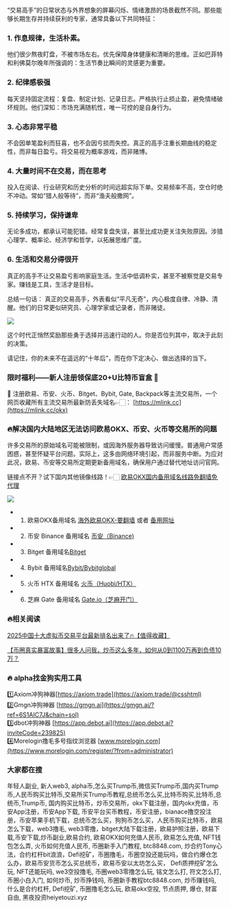 “交易高手”的日常状态与外界想象的屏幕闪烁、情绪激昂的场景截然不同。那些能够长期生存并持续获利的专家，通常具备以下共同特征：

### 1. 作息规律，生活朴素。
他们很少熬夜盯盘，不被市场左右。优先保障身体健康和清晰的思维。正如巴菲特和利佛莫尔晚年所强调的：生活节奏比瞬间的灵感更为重要。

### 2. 纪律感极强
每天坚持固定流程：复盘、制定计划、记录日志。严格执行止损止盈，避免情绪破坏规则。他们深知：市场充满随机性，唯一可控的是自身行为。

### 3. 心态非常平稳
不会因单笔盈利而狂喜，也不会因亏损而失控。真正的高手注重长期曲线的稳定性，而非每日盈亏。将交易视为概率游戏，而非赌博。

### 4. 大量时间不在交易，而在思考
投入在阅读、行业研究和历史分析的时间远超实际下单。交易频率不高，空仓时绝不冲动。常如“猎人般等待”，而非“渔夫般撒网”。

### 5. 持续学习，保持谦卑
无论多成功，都承认可能犯错。经常复盘失误，甚至比成功更关注失败原因。涉猎心理学、概率论、经济学和哲学，以拓展思维广度。

### 6. 生活和交易分得很开
真正的高手不让交易盈亏影响家庭生活。生活中低调朴实，甚至不被察觉是交易专家。赚钱是工具，生活才是目标。

总结一句话：
真正的交易高手，外表看似“平凡无奇”，内心极度自律、冷静、清醒。他们的日常更似研究员、心理学家或记录者，而非赌徒。

[![](https://307e939.webp.li/og.png)](https://btc8848.com/top-10-exchanges)

这个时代正悄然奖励那些勇于选择并迅速行动的人。你是否位列其中，取决于此刻的决策。

请记住，你的未来不在遥远的“十年后”，而在你下定决心、做出选择的当下。

### 限时福利——新人注册领保底20+U比特币盲盒 🎁
🎁 注册欧易、币安、火币、Bitget、Bybit, Gate, Backpack等主流交易所，一个网页收藏所有主流交易所最新防丢失域名👉🏻： [https://mlink.cc](https://mlink.cc/okx)

### 🔥解决国内大陆地区无法访问欧易OKX、币安、火币等交易所的问题
许多交易所的原始域名可能被限制，或因海外服务器导致访问缓慢。普通用户常感困惑，甚至怀疑平台问题。实际上，这多由网络环境引起，而非服务中断。为应对此况，欧易、币安等交易所定期更新备用域名，确保用户通过替代地址访问官网。

链接点不开？试下国内其他镜像线路！👉🏻 [欧易OKX国内备用域名线路免翻墙免代理](https://vlink.cc/okxcn)

[![](https://307e939.webp.li/20250812124552161.png)](https://vlink.cc/okxcn)


- 1. 欧易OKX备用域名 [海外欧易OKX-要翻墙](https://www.okx.com/join/76527935) 或者 [备用网址](https://www.oucnyi.net/zh-hans/join/76527935) 
- 2. 币安 Binance 备用域名 [币安（Binance)](https://accounts.binance.com/zh-CN/register?ref=36457687)
- 3. Bitget 备用域名[Bitget](https://www.bitget.com/zh-CN/referral/register?from=referral&clacCode=VRNEYUTR)
- 4. Bybit 备用域名[Bybit/Bybitglobal](https://www.bybitglobal.com/zh-MY/invite/?ref=VMKORMM)
- 5. 火币 HTX 备用域名 [火币（Huobi/HTX）](https://www.htx.com/invite/zh-cn/1f?invite_code=whf45223)
- 6. 芝麻 Gate 备用域名 [Gate.io（芝麻开门）](https://www.gate.io/zh/signup?ref_type=103&ref=A1ERAQ)

### 🔥相关阅读
[2025中国十大虚拟币交易平台最新排名出来了🔥【值得收藏】](https://btc8848.com/top-10-exchanges/)

[【币圈真实暴富故事】很多人问我，炒币这么多年，如何从0到1100万再到负债10万？](https://heiyetouzi.xyz/biquanstory001/)


### 🔥 alpha找金狗实用工具
1️⃣Axiom冲狗神器[https://axiom.trade](https://axiom.trade/@csshtml)  
2️⃣Gmgn冲狗神器 [https://gmgn.ai](https://gmgn.ai/?ref=6S1AIC7J&chain=sol)  
3️⃣dbot冲狗神器 [https://app.debot.ai](https://app.debot.ai?inviteCode=239825)  
4️⃣Morelogin撸毛多号指纹浏览器 [www.morelogin.com](https://www.morelogin.com/register/?from=administrator)  

### 大家都在搜
年轻人副业, 新人web3, alpha币,怎么买Trump币,微信买Trump币,国内买Trump币,人民币购买比特币,交易所买Trump币教程,总统币怎么买,比特币购买,比特币,总统币,Trump币, 国内购买比特币，炒币交易所，okx下载注册，国内okx充值，币安App注册，币安App下载, 币安平台买币教程，币安注册，bianace撸空投注册，币安苹果手机下载，总统币怎么买，狗狗币怎么买，人民币购买比特币，欧易 怎么下载，web3撸毛, web3零撸，bitget大陆下载注册，欧易护照注册，欧易下载,币安下载,炒币副业,欧易合约, 欧易OKX如何充值人民币, 欧易怎么充值, NFT钱包怎么弄, 火币如何充值人民币, 币圈新手入门教程, btc8848.com, 炒合约Tony心法，合约杠杆bit浪浪，Defi挖矿，币圈撸毛，币圈空投还能玩吗，做合约爆仓怎么办，欧易币安货币怎么买总统币，欧易币安以太坊怎么买， Defi质押挖矿怎么玩, NFT还能玩吗, we3空投撸毛, 币圈web3零撸怎么玩, 铭文怎么打, 符文怎么打, 币圈小白入门, 如何炒币, 炒币挣钱吗, 币圈新手教程btc8848.com, 炒币赚钱吗, 什么是合约杠杆, Defi挖矿, 币圈撸毛怎么玩, 欧易okx空投, 节点质押, 爆仓, 财富自由, 黑夜投资heiyetouzi.xyz
